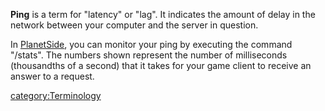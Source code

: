 **Ping** is a term for "latency" or "lag". It indicates the amount of
delay in the network between your computer and the server in question.

In [PlanetSide](PlanetSide.md), you can monitor your ping by
executing the command "/stats". The numbers shown represent the number
of milliseconds (thousandths of a second) that it takes for your game
client to receive an answer to a request.

[category:Terminology](category:Terminology.md)
